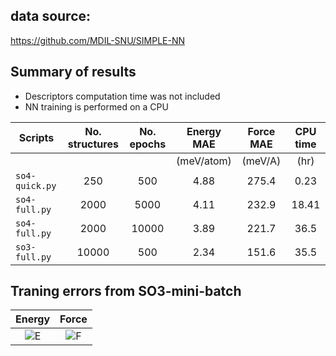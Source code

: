 ## data source:
https://github.com/MDIL-SNU/SIMPLE-NN

## Summary of results 
- Descriptors computation time was not included
- NN training is performed on a CPU

|Scripts|No. structures|No. epochs|Energy MAE| Force MAE | CPU time|  
|-------|:------------:|:--------:|:--------:|:---------:|:-------:|
|       |              |          |(meV/atom)| (meV/A)   |   (hr)  |  
|`so4-quick.py` | 250  | 500      |   4.88   |  275.4    | 0.23    |
|`so4-full.py`  |2000  | 5000     |   4.11   |  232.9    | 18.41   |
|`so4-full.py`  |2000  | 10000    |   3.89   |  221.7    | 36.5    |
|`so3-full.py`  |10000 | 500      |   2.34   |  151.6    | 35.5    |

## Traning errors from SO3-mini-batch

Energy            |  Force |
:-------------------------:|:-------------------------:
![E](https://github.com/qzhu2017/PyXtal_FF/blob/master/docs/imgs/SiO2_E.png)  |  ![F](https://github.com/qzhu2017/PyXtal_FF/blob/master/docs/imgs/SiO2_F.png)|
